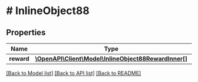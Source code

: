 # # InlineObject88

## Properties

Name | Type | Description | Notes
------------ | ------------- | ------------- | -------------
**reward** | [**\OpenAPI\Client\Model\InlineObject88RewardInner[]**](InlineObject88RewardInner.md) |  | [optional]

[[Back to Model list]](../../README.md#models) [[Back to API list]](../../README.md#endpoints) [[Back to README]](../../README.md)

